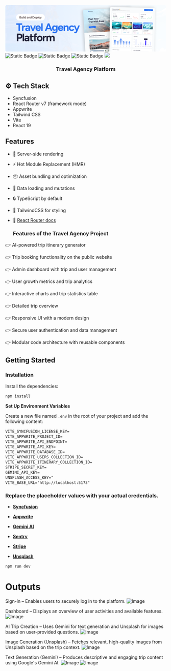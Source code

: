 <br />
    <a href="https://www.youtube.com/watch?v=xZ1ba-RLrjo" target="_blank">
      <img src="public/assets/images/readme.png" alt="Project Banner">
    </a>
  <br />
  <div>
    <img alt="Static Badge" src="https://img.shields.io/badge/React-4c84f3?style=for-the-badge&logo=react&logoColor=white">
    <img alt="Static Badge" src="https://img.shields.io/badge/Appwrite-f05695?style=for-the-badge&logo=appwrite&logoColor=white">
    <img alt="Static Badge" src="https://img.shields.io/badge/Syncfusion-181758?style=for-the-badge&logoColor=white">
    <img src="https://img.shields.io/badge/-Tailwind_CSS-38B2AC?style=for-the-badge&logo=tailwind-css&logoColor=white" />
  </div>
  <h3 align="center">Travel Agency Platform</h3>

## <a name="tech-stack">⚙️ Tech Stack</a>

- Syncfusion
- React Router v7 (framework mode)
- Appwrite
- Tailwind CSS
- Vite
- React 19

## Features

- 🚀 Server-side rendering
- ⚡️ Hot Module Replacement (HMR)
- 📦 Asset bundling and optimization
- 🔄 Data loading and mutations
- 🔒 TypeScript by default
- 🎉 TailwindCSS for styling
- 📖 [React Router docs](https://reactrouter.com/)

  ### Features of the Travel Agency Project

👉 AI-powered trip itinerary generator

👉 Trip booking functionality on the public website

👉 Admin dashboard with trip and user management

👉 User growth metrics and trip analytics

👉 Interactive charts and trip statistics table

👉 Detailed trip overview

👉 Responsive UI with a modern design

👉 Secure user authentication and data management

👉 Modular code architecture with reusable components

## Getting Started

### Installation

Install the dependencies:

```bash
npm install
```

**Set Up Environment Variables**

Create a new file named `.env` in the root of your project and add the following content:

```env
VITE_SYNCFUSION_LICENSE_KEY=
VITE_APPWRITE_PROJECT_ID=
VITE_APPWRITE_API_ENDPOINT=
VITE_APPWRITE_API_KEY=
VITE_APPWRITE_DATABASE_ID=
VITE_APPWRITE_USERS_COLLECTION_ID=
VITE_APPWRITE_ITINERARY_COLLECTION_ID=
STRIPE_SECRET_KEY=
GEMINI_API_KEY=
UNSPLASH_ACCESS_KEY="
VITE_BASE_URL="http://localhost:5173"
```

### Replace the placeholder values with your actual credentials.

- **[Syncfusion](https://jsm.dev/tourvisto-syncfusion)**

- **[Appwrite](https://jsm.dev/tourvisto-appwrite)**

- **[Gemini AI](https://aistudio.google.com/)**

- **[Sentry](https://jsm.dev/tourvisto-sentry)**

- **[Stripe](https://stripe.com/)**

- **[Unsplash](https://unsplash.com/)**

```bash
npm run dev
```

  
# Outputs
Sign-in – Enables users to securely log in to the platform.
  ![Image](https://github.com/user-attachments/assets/db9a2c29-2fcc-4168-acf5-b9a53e5177b1)
  
Dashboard – Displays an overview of user activities and available features.
  ![Image](https://github.com/user-attachments/assets/25c588b2-9c9c-4d63-a539-8745bf1e903f)
  
AI Trip Creation – Uses Gemini for text generation and Unsplash for images based on user-provided questions.
  ![Image](https://github.com/user-attachments/assets/9a6af4bc-9b29-42b4-bef3-c1b7fb07082e)

Image Generation (Unsplash) – Fetches relevant, high-quality images from Unsplash based on the trip context.
  ![Image](https://github.com/user-attachments/assets/ca585568-6e62-4ac2-b84c-4693253cab96)

Text Generation (Gemini) – Produces descriptive and engaging trip content using Google's Gemini AI.
  ![Image](https://github.com/user-attachments/assets/a8c70053-639e-4a6d-ae30-b18bdd1cdd60)
  ![Image](https://github.com/user-attachments/assets/ea82c60f-e291-4375-b180-a676b44de178)
  
